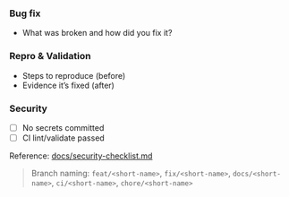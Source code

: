 ### Bug fix
- What was broken and how did you fix it?

### Repro & Validation
- Steps to reproduce (before)
- Evidence it’s fixed (after)

### Security
- [ ] No secrets committed
- [ ] CI lint/validate passed

Reference: [docs/security-checklist.md](docs/security-checklist.md)


> Branch naming: `feat/<short-name>`, `fix/<short-name>`, `docs/<short-name>`, `ci/<short-name>`, `chore/<short-name>`
